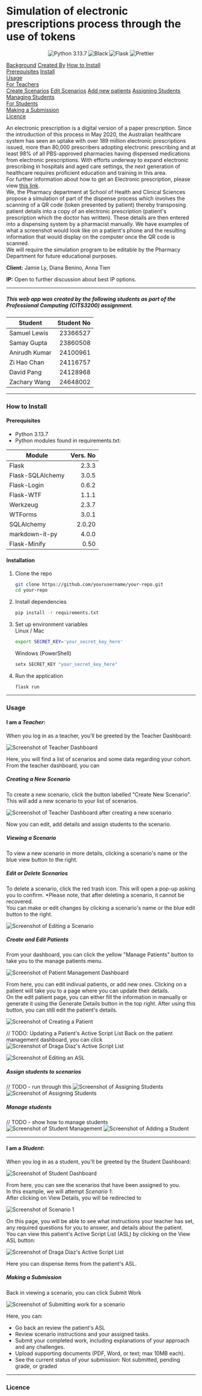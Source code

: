 # Simulation of electronic prescriptions process through the use of tokens
<!-- MD_ONLY_START -->
<p align="center">
   <img src="https://img.shields.io/badge/python-3.13.7-blue" alt="Python 3.13.7">
  <img src="https://img.shields.io/badge/code%20style-black-000000.svg" alt="Black">
  <img src="https://img.shields.io/badge/flask-000000?logo=flask&logoColor=white" alt="Flask">
  <img src="https://img.shields.io/badge/code%20style-prettier-ff69b4" alt="Prettier">
</p>
<!-- MD_ONLY_END -->

<main class="container-fluid"><div class="row">

<div class="col-md-3">

<div style="position: sticky; top: 10%; height: max-content;" class="d-none d-md-block">
   <nav id="navbar-example3" class="h-100 flex-column align-items-stretch pe-4 border-end">
      <nav class="nav nav-pills flex-column">
         <a class="nav-link mb-1" href="#background">Background</a>
         <a class="nav-link mb-1" href="#created-by">Created By</a><!-- TEACHER_ONLY_START -->
         <a class="nav-link mb-1" href="#installation">How to Install</a>
         <nav class="nav nav-pills flex-column">
            <a class="nav-link ms-3 mb-1" href="#prerequisites">Prerequisites</a>
            <a class="nav-link ms-3 mb-1" href="#install">Install</a>
         </nav><!-- TEACHER_ONLY_END -->
         <a class="nav-link mb-1" href="#usage">Usage</a>
         <nav class="nav nav-pills flex-column"><!-- TEACHER_ONLY_START -->
            <a class="nav-link ms-3 mb-1" href="#usage-teacher">For Teachers</a>
            <nav class="nav nav-pills flex-column">
               <a class="nav-link ms-5 mb-1" href="#create-scenario">Create Scenarios</a>
               <a class="nav-link ms-5 mb-1" href="#edit-scenario">Edit Scenarios</a>
               <a class="nav-link ms-5 mb-1" href="#add-pt">Add new patients</a>
               <a class="nav-link ms-5 mb-1" href="#assign-students">Assigning Students</a>
               <a class="nav-link ms-5 mb-1" href="#manage-students">Managing Students</a>
            </nav><!-- TEACHER_ONLY_END -->
            <a class="nav-link ms-3 mb-1" href="#usage-student">For Students</a>
            <nav class="nav nav-pills flex-column">
               <a class="nav-link ms-5 mb-1" href="#making-a-submission">Making a Submission</a>
            </nav>
         </nav>
         <a class="nav-link mb-1" href="#licence">Licence</a>
   </nav>
</div>

</div>

<section class="col-md-9">
<div data-bs-spy="scroll" data-bs-target="#navbar-example3" data-bs-smooth-scroll="true" class="scrollspy-example-2" tabindex="0">


<div id="background">

An electronic prescription is a digital version of a paper prescription. Since the introduction of this process in May 2020, the Australian healthcare system has seen an uptake with over 189 million electronic prescriptions issued, more than 80,000 prescribers adopting electronic prescribing and at least 98% of all PBS-approved pharmacies having dispensed medications from electronic prescriptions. With efforts underway to expand electronic prescribing in hospitals and aged care settings, the next generation of healthcare requires proficient education and training in this area.  
For further information about how to get an Electronic prescription, please view [this link](https://www.digitalhealth.gov.au/initiatives-and-programs/electronic-prescriptions).  
We, the Pharmacy department at School of Health and Clinical Sciences propose a simulation of part of the dispense process which involves the scanning of a QR code (token presented by patient) thereby transposing patient details into a copy of an electronic prescription (patient's prescription which the doctor has written). These details are then entered into a dispensing system by a pharmacist manually. We have examples of what a screenshot would look like on a patient's phone and the resulting information that would display on the computer once the QR code is scanned.  
We will require the simulation program to be editable by the Pharmacy Department for future educational purposes.

**Client:** Jamie Ly, Diana Benino, Anna Tien

**IP:** Open to further discussion about best IP options. 

</div>

<hr>

<div id="created-by">

##### This web app was created by the following students as part of the Professional Computing (CITS3200) assignment.
| Student       | Student No |
|---------------|-----------:|
| Samuel Lewis  |  23366527  |
| Samay Gupta   |  23860508  |
| Anirudh Kumar |  24100961  |
| Zi Hao Chan   |  24116757  |
| David Pang    |  24128968  |
| Zachary Wang  |  24648002  |

<hr>

</div>

<!-- TEACHER_ONLY_START -->

<div id="installation">

### How to Install

<div id="prerequisites">

#### Prerequisites
- Python 3.13.7
- Python modules found in requirements.txt:

| Module           | Vers. No |
|------------------|---------:|
| Flask            |    2.3.3 |
| Flask-SQLAlchemy |    3.0.5 |
| Flask-Login      |    0.6.2 |
| Flask-WTF        |    1.1.1 |
| Werkzeug         |    2.3.7 |
| WTForms          |    3.0.1 |
| SQLAlchemy       |   2.0.20 |
| markdown-it-py   |    4.0.0 |
| Flask-Minify     |     0.50 |

</div>
<div id="install">

#### Installation

1. Clone the repo
   ```sh
   git clone https://github.com/yourusername/your-repo.git
   cd your-repo
   ```
2. Install dependencies
   ```sh
   pip install -r requirements.txt
   ```
3. Set up environment variables  
    Linux / Mac
    ```sh
    export SECRET_KEY='your_secret_key_here'
    ```
    Windows (PowerShell)
    ```sh
    setx SECRET_KEY "your_secret_key_here"
    ```
4. Run the application
   ```sh
   flask run
   ```

</div>
</div>
<hr>

<!-- TEACHER_ONLY_END -->
<div id="usage">

### Usage
<!-- TEACHER_ONLY_START -->
<div id="usage-teacher">

#### I am a *Teacher*:
When you log in as a teacher, you'll be greeted by the Teacher Dashboard:

![Screenshot of Teacher Dashboard](static/images/screenshots/teacher/ss-01-teacher-dashboard.png)

Here, you will find a list of scenarios and some data regarding your cohort.  
From the teacher dashboard, you can
<div id="create-scenario">

##### Creating a New Scenario

To create a new scenario, click the button labelled "Create New Scenario".  
This will add a new scenario to your list of scenarios.  

![Screenshot of Teacher Dashboard after creating a new scenario](static/images/screenshots/teacher/ss-02-teacher-dashboard-scenario-1.png)

Now you can edit, add details and assign students to the scenario.  

</div><div id="view-scenario">

##### Viewing a Scenario

To view a new scenario in more details, clicking a scenario's name or the blue view button to the right.  

</div><div id="edit-scenario">

##### Edit or Delete Scenarios

To delete a scenario, click the red trash icon. This will open a pop-up asking you to confirm. *Please note, that after deleting a scenario, it cannot be recovered.  
You can make or edit changes by clicking a scenario's name or the blue edit button to the right.  

![Screenshot of Editing a Scenario](static/images/screenshots/teacher/ss-03-scenario-1.png)

</div><div id="add-pt">

##### Create and Edit Patients

From your dashboard, you can click the yellow "Manage Patients" button to take you to the manage patients menu.  

![Screenshot of Patient Management Dashboard](static/images/screenshots/teacher/ss-10-patient-management.png)

From here, you can edit indivual patients, or add new ones.
Clicking on a patient will take you to a page where you can update their details.  
On the edit patient page, you can either fill the information in manually or generate it using the Generate Details button in the top right. After using this button, you can still edit the patient's details.

![Screenshot of Creating a Patient](static/images/screenshots/teacher/ss-11-adding-new-patient.png)

// TODO: Updating a Patient's Active Script List
Back on the patient management dashboard, you can click 
![Screenshot of Draga Diaz's Active Script List](static/images/screenshots/teacher/ss-13-viewing-a-patients-asl.png)

![Screenshot of Editing an ASL](static/images/screenshots/teacher/ss-12-editing-a-patients-asl.png)


</div><div id="assign-students">

##### Assign students to scenarios
 
// TODO - run through this
![Screenshot of Assigning Students](static/images/screenshots/teacher/ss-04-assign-students.png)
![Screenshot of Assigning Students](static/images/screenshots/teacher/ss-05-scenario-1-students-assigned.png)

</div><div id="manage-students">

##### Manage students
 
 // TODO - show how to manage students
![Screenshot of Student Management](static/images/screenshots/teacher/ss-06-student-management.png)
![Screenshot of Adding a Student](static/images/screenshots/teacher/ss-07-add-student.png)

</div>
</div>
<hr>
<!-- TEACHER_ONLY_END -->
<div id="usage-student">

#### I am a *Student*:
When you log in as a student, you'll be greeted by the Student Dashboard:

![Screenshot of Student Dashboard](static/images/screenshots/student/ss-20-student-dashboard.png)

From here, you can see the scenarios that have been assigned to you.  
In this example, we will attempt _Scenario 1_:  
After clicking on <i class="bi bi-eye me-1"></i>View Details, you will be redirected to 

![Screenshot of Scenario 1](static/images/screenshots/student/ss-21-scenario-student-view.png)

On this page, you will be able to see what instructions your teacher has set, any required questions for you to answer, and details about the patient.  
You can view this patient's Active Script List (ASL) by clicking on the <i class="bi bi-file-medical me-1"></i>View ASL button: 

![Screenshot of Draga Diaz's Active Script List](static/images/screenshots/teacher/ss-13-viewing-a-patients-asl.png)

Here you can dispense items from the patient's ASL.

<div id="making-a-submission">

##### Making a Submission

Back in viewing a scenario, you can click Submit Work  

![Screenshot of Submitting work for a scenario](static/images/screenshots/student/ss-22-submit-work.png)

Here, you can:
 - Go back an review the patient's ASL
 - Review scenario instructions and your assigned tasks.
 - Submit your completed work, including explanations of your approach and any challenges.
 - Upload supporting documents (PDF, Word, or text; max 10MB each).
 - See the current status of your submission: Not submitted, pending grade, or graded

</div>


</div>
</div>
<hr>

<div id="licence">

### Licence

</div>
</div>
</section></div></main>